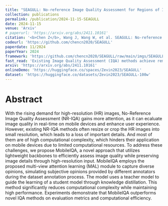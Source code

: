 ```yaml
---
title: "SEAGULL: No-reference Image Quality Assessment for Regions of Interest via Vision-Language Instruction Tuning"
collection: publications
permalink: /publication/2024-11-15-SEAGULL
date: 2024-11-15
venue: 'Arxiv'
# paperurl: 'https://arxiv.org/abs/2411.10161'
citation: '<b>Chen Z</b>, Wang J, Wang W, et al. SEAGULL: No-reference Image Quality Assessment for Regions of Interest via Vision-Language Instruction Tuning[J]. arXiv preprint arXiv:2411.10161, 2024.'
codeurl: 'https://github.com/chencn2020/SEAGULL'
paperdate: 11/2024
paperYear: 2024
framework: 'https://github.com/chencn2020/SEAGULL/raw/main/imgs/SEAGULL/framework.png'
fast_read: 'Existing Image Quality Assessment (IQA) methods achieve remarkable success in analyzing quality for overall image, but few works explore quality analysis for Regions of Interest (ROIs). The quality analysis of ROIs can provide fine-grained guidance for image quality improvement and is crucial for scenarios focusing on region-level quality. This paper proposes a novel network, SEAGULL, which can SEe and Assess ROIs quality with GUidance from a Large vision-Language model. SEAGULL incorporates a vision-language model (VLM), masks generated by Segment Anything Model (SAM) to specify ROIs, and a meticulously designed Mask-based Feature Extractor (MFE) to extract global and local tokens for specified ROIs, enabling accurate fine-grained IQA for ROIs. Moreover, this paper constructs two ROI-based IQA datasets, SEAGULL-100w and SEAGULL-3k, for training and evaluating ROI-based IQA. SEAGULL-100w comprises about 100w synthetic distortion images with 33 million ROIs for pre-training to improve the model's ability of regional quality perception, and SEAGULL-3k contains about 3k authentic distortion ROIs to enhance the model's ability to perceive real world distortions. After pre-training on SEAGULL-100w and fine-tuning on SEAGULL-3k, SEAGULL shows remarkable performance on fine-grained ROI quality assessment.'
arxiv: 'https://arxiv.org/abs/2411.10161'
onlineDemo: 'https://huggingface.co/spaces/Zevin2023/SEAGULL'
dataset: 'https://huggingface.co/datasets/Zevin2023/SEAGULL-100w'
---
```


# Abstract 

With the rising demand for high-resolution (HR) images, No-Reference Image Quality Assessment (NR-IQA) gains more attention, as it can ecaluate image quality in real-time on mobile devices and enhance user experience. However, existing NR-IQA methods often resize or crop the HR images into small resolution, which leads to a loss of important details. And most of them are of high computational complexity, which hinders their application on mobile devices due to limited computational resources. To address these challenges, we propose MobileIQA, a novel approach that utilizes lightweight backbones to efficiently assess image quality while preserving image details through high-resolution input. MobileIQA employs the proposed multi-view attention learning (MAL) module to capture diverse opinions, simulating subjective opinions provided by different annotators during the dataset annotation process. The model uses a teacher model to guide the learning of a student model through knowledge distillation. This method significantly reduces computational complexity while maintaining high performance. Experiments demonstrate that MobileIQA outperforms novel IQA methods on evaluation metrics and computational efficiency.

<!-- # Introduction

# Experiments


# Others

[Download paper here](https://openaccess.thecvf.com/content/ACCV2022/papers/Chen_Teacher-Guided_Learning_for_Blind_Image_Quality_Assessment_ACCV_2022_paper.pdf)

Recommended citation:
```
@inproceedings{chen2022teacher,
  title={Teacher-Guided Learning for Blind Image Quality Assessment},
  author={Chen, Zewen and Wang, Juan and Li, Bing and Yuan, Chunfeng and Xiong, Weihua and Cheng, Rui and Hu, Weiming},
  booktitle={Proceedings of the Asian Conference on Computer Vision},
  pages={2457--2474},
  year={2022}
}
``` -->